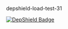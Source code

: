 depshield-load-test-31

[![DepShield Badge](https://cpeters2.dev.depshield.sonatype.org/badges/depshield-load-cpeters2d/depshield-load-test-31/depshield.svg)](https://sonatype.github.io/depshield-github-pages)
